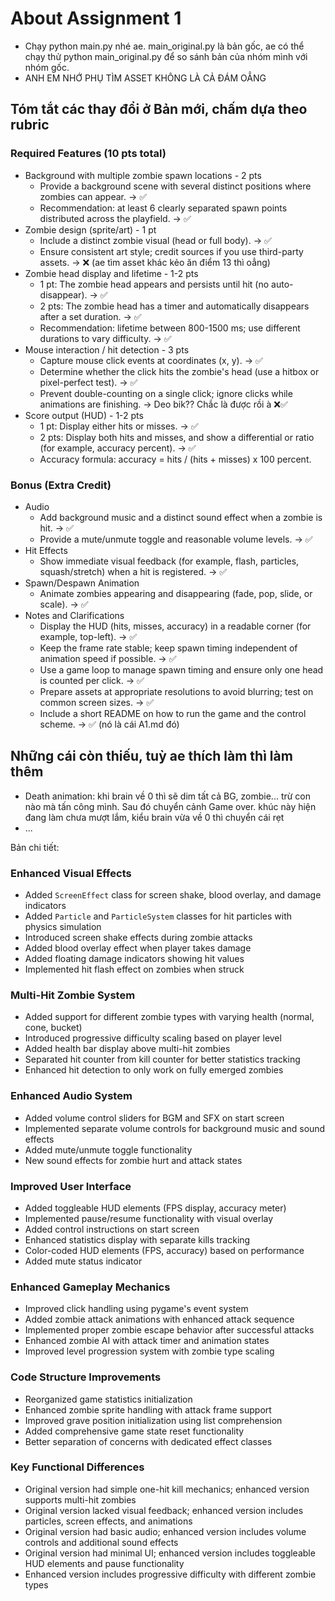# About Assignment 1
- Chạy python main.py nhé ae. main_original.py là bản gốc, ae có thể chạy thử python main_original.py để so sánh bản của nhóm mình với nhóm gốc.
- ANH EM NHỚ PHỤ TÌM ASSET KHÔNG LÀ CẢ ĐÁM OẲNG
## Tóm tắt các thay đổi ở Bản mới, chấm dựa theo rubric
### Required Features (10 pts total)
- Background with multiple zombie spawn locations - 2 pts
    - Provide a background scene with several distinct positions where zombies can appear. -> ✅ 
    - Recommendation: at least 6 clearly separated spawn points distributed across the playfield. -> ✅ 
- Zombie design (sprite/art) - 1 pt
    - Include a distinct zombie visual (head or full body). -> ✅ 
    - Ensure consistent art style; credit sources if you use third-party assets. -> ❌ (ae tìm asset khác kẻo ăn điểm 13 thì oẳng)
- Zombie head display and lifetime - 1-2 pts
    - 1 pt: The zombie head appears and persists until hit (no auto-disappear). -> ✅ 
    - 2 pts: The zombie head has a timer and automatically disappears after a set duration. -> ✅ 
    - Recommendation: lifetime between 800-1500 ms; use different durations to vary difficulty. -> ✅ 
- Mouse interaction / hit detection - 3 pts
    - Capture mouse click events at coordinates (x, y). -> ✅ 
    - Determine whether the click hits the zombie's head (use a hitbox or pixel-perfect test). -> ✅ 
    - Prevent double-counting on a single click; ignore clicks while animations are finishing. -> Deo bik?? Chắc là được rồi à ❌✅
- Score output (HUD) - 1-2 pts
    - 1 pt: Display either hits or misses. -> ✅ 
    - 2 pts: Display both hits and misses, and show a differential or ratio (for example, accuracy percent). -> ✅ 
    - Accuracy formula: accuracy = hits / (hits + misses) x 100 percent.

### Bonus (Extra Credit)
- Audio
    - Add background music and a distinct sound effect when a zombie is hit. -> ✅ 
    - Provide a mute/unmute toggle and reasonable volume levels. -> ✅ 
- Hit Effects
    - Show immediate visual feedback (for example, flash, particles, squash/stretch) when a hit is registered. -> ✅ 
- Spawn/Despawn Animation
    - Animate zombies appearing and disappearing (fade, pop, slide, or scale). -> ✅ 
- Notes and Clarifications
    - Display the HUD (hits, misses, accuracy) in a readable corner (for example, top-left). -> ✅ 
    - Keep the frame rate stable; keep spawn timing independent of animation speed if possible. -> ✅ 
    - Use a game loop to manage spawn timing and ensure only one head is counted per click. -> ✅ 
    - Prepare assets at appropriate resolutions to avoid blurring; test on common screen sizes. -> ✅ 
    - Include a short README on how to run the game and the control scheme. -> ✅ (nó là cái A1.md đó)

## Những cái còn thiếu, tuỳ ae thích làm thì làm thêm
- Death animation: khi brain về 0 thì sẽ dim tất cả BG, zombie... trừ con nào mà tấn công mình. Sau đó chuyển cảnh Game over. khúc này hiện đang làm chưa mượt lắm, kiểu brain vừa về 0 thì chuyển cái rẹt
- ...

Bản chi tiết:
### Enhanced Visual Effects
- Added `ScreenEffect` class for screen shake, blood overlay, and damage indicators
- Added `Particle` and `ParticleSystem` classes for hit particles with physics simulation
- Introduced screen shake effects during zombie attacks
- Added blood overlay effect when player takes damage
- Added floating damage indicators showing hit values
- Implemented hit flash effect on zombies when struck

### Multi-Hit Zombie System
- Added support for different zombie types with varying health (normal, cone, bucket)
- Introduced progressive difficulty scaling based on player level
- Added health bar display above multi-hit zombies
- Separated hit counter from kill counter for better statistics tracking
- Enhanced hit detection to only work on fully emerged zombies

### Enhanced Audio System
- Added volume control sliders for BGM and SFX on start screen
- Implemented separate volume controls for background music and sound effects
- Added mute/unmute toggle functionality
- New sound effects for zombie hurt and attack states

### Improved User Interface
- Added toggleable HUD elements (FPS display, accuracy meter)
- Implemented pause/resume functionality with visual overlay
- Added control instructions on start screen
- Enhanced statistics display with separate kills tracking
- Color-coded HUD elements (FPS, accuracy) based on performance
- Added mute status indicator

### Enhanced Gameplay Mechanics
- Improved click handling using pygame's event system
- Added zombie attack animations with enhanced attack sequence
- Implemented proper zombie escape behavior after successful attacks
- Enhanced zombie AI with attack timer and animation states
- Improved level progression system with zombie type scaling

### Code Structure Improvements
- Reorganized game statistics initialization
- Enhanced zombie sprite handling with attack frame support
- Improved grave position initialization using list comprehension
- Added comprehensive game state reset functionality
- Better separation of concerns with dedicated effect classes

### Key Functional Differences
- Original version had simple one-hit kill mechanics; enhanced version supports multi-hit zombies
- Original version lacked visual feedback; enhanced version includes particles, screen effects, and animations
- Original version had basic audio; enhanced version includes volume controls and additional sound effects
- Original version had minimal UI; enhanced version includes toggleable HUD elements and pause functionality
- Enhanced version includes progressive difficulty with different zombie types
